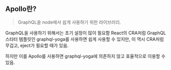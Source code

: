 ## Apollo란?

> GraphQL을 node에서 쉽게 사용하기 위한 라이브러리.

GraphQL을 사용하기 위해서는 초기 설정이 많이 필요함
React의 CRA처럼 GraphQL 스타터 템플릿인 graphql-yoga를 사용하면
쉽게 사용할 수 있지만,
이 역시 CRA처럼 무겁고, eject가 필요할 때가 있음.

하지만 이를 Apollo를 사용하면 graphql-yoga에 의존하지 않고
효율적으로 이용할 수 있음.

